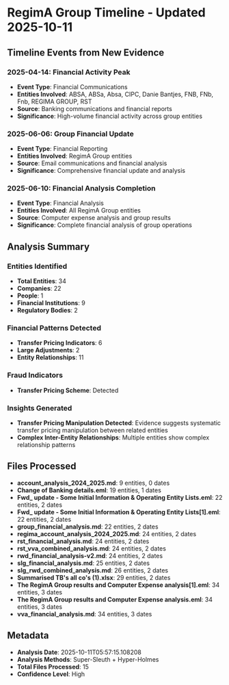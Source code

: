 # RegimA Group Timeline - Updated 2025-10-11

## Timeline Events from New Evidence

### 2025-04-14: Financial Activity Peak
- **Event Type**: Financial Communications
- **Entities Involved**: ABSA, ABSa, Absa, CIPC, Danie Bantjes, FNB, FNb, Fnb, REGIMA GROUP, RST
- **Source**: Banking communications and financial reports
- **Significance**: High-volume financial activity across group entities

### 2025-06-06: Group Financial Update
- **Event Type**: Financial Reporting
- **Entities Involved**: RegimA Group entities
- **Source**: Email communications and financial analysis
- **Significance**: Comprehensive financial update and analysis

### 2025-06-10: Financial Analysis Completion
- **Event Type**: Financial Analysis
- **Entities Involved**: All RegimA Group entities
- **Source**: Computer expense analysis and group results
- **Significance**: Complete financial analysis of group operations

## Analysis Summary

### Entities Identified
- **Total Entities**: 34
- **Companies**: 22
- **People**: 1
- **Financial Institutions**: 9
- **Regulatory Bodies**: 2

### Financial Patterns Detected
- **Transfer Pricing Indicators**: 6
- **Large Adjustments**: 2
- **Entity Relationships**: 11

### Fraud Indicators
- **Transfer Pricing Scheme**: Detected

### Insights Generated
- **Transfer Pricing Manipulation Detected**: Evidence suggests systematic transfer pricing manipulation between related entities
- **Complex Inter-Entity Relationships**: Multiple entities show complex relationship patterns

## Files Processed
- **account_analysis_2024_2025.md**: 9 entities, 0 dates
- **Change of Banking details.eml**: 19 entities, 1 dates
- **Fwd_ update - Some Initial Information & Operating Entity Lists.eml**: 22 entities, 2 dates
- **Fwd_ update - Some Initial Information & Operating Entity Lists[1].eml**: 22 entities, 2 dates
- **group_financial_analysis.md**: 22 entities, 2 dates
- **regima_account_analysis_2024_2025.md**: 24 entities, 2 dates
- **rst_financial_analysis.md**: 24 entities, 2 dates
- **rst_vva_combined_analysis.md**: 24 entities, 2 dates
- **rwd_financial_analysis-v2.md**: 24 entities, 2 dates
- **slg_financial_analysis.md**: 25 entities, 2 dates
- **slg_rwd_combined_analysis.md**: 26 entities, 2 dates
- **Summarised TB's all co's (1).xlsx**: 29 entities, 2 dates
- **The RegimA Group results and Computer Expense analysis[1].eml**: 34 entities, 3 dates
- **The RegimA Group results and Computer Expense analysis.eml**: 34 entities, 3 dates
- **vva_financial_analysis.md**: 34 entities, 3 dates

## Metadata
- **Analysis Date**: 2025-10-11T05:57:15.108208
- **Analysis Methods**: Super-Sleuth + Hyper-Holmes
- **Total Files Processed**: 15
- **Confidence Level**: High
